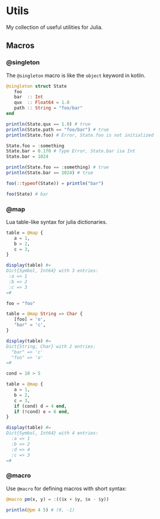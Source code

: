 # Utils

My collection of useful utilities for Julia.

## Macros

### @singleton

The `@singleton` macro is like the `object` keyword in kotlin.

```julia
@singleton struct State
   foo
   bar  :: Int
   qux  :: Float64 = 1.0
   path :: String = "foo/bar"
end

println(State.qux == 1.0) # true
println(State.path == "foo/bar") # true
println(State.foo) # Error, State.foo is not initialized

State.foo = :something
State.bar = 0.1f0 # Type Error, State.bar isa Int
State.bar = 1024

println(State.foo == :something) # true
println(State.bar == 1024) # true

foo(::typeof(State)) = println("bar")

foo(State) # bar
```

### @map

Lua table-like syntax for julia dictionaries.

```julia
table = @map {
   a = 1,
   b = 2,
   c = 3,
}

display(table) #=
Dict{Symbol, Int64} with 3 entries:
 :a => 1
 :b => 2
 :c => 3
=#

foo = "foo"

table = @map String => Char {
   [foo] = 'o',
   "bar" = 'c',
}

display(table) #=
Dict{String, Char} with 2 entries:
  "bar" => 'c'
  "foo" => 'o'
=#

cond = 10 > 5

table = @map {
   a = 1,
   b = 2,
   c = 3,
   if (cond) d = 4 end,
   if (!cond) e = 6 end,
}

display(table) #=
Dict{Symbol, Int64} with 4 entries:
  :a => 1
  :b => 2
  :d => 4
  :c => 3
=#

```

### @macro

Use `@macro` for defining macros with short syntax:

```julia
@macro pm(x, y) = :(($x + $y, $x - $y))

println(@pm 4 5) # (9, -1)
```